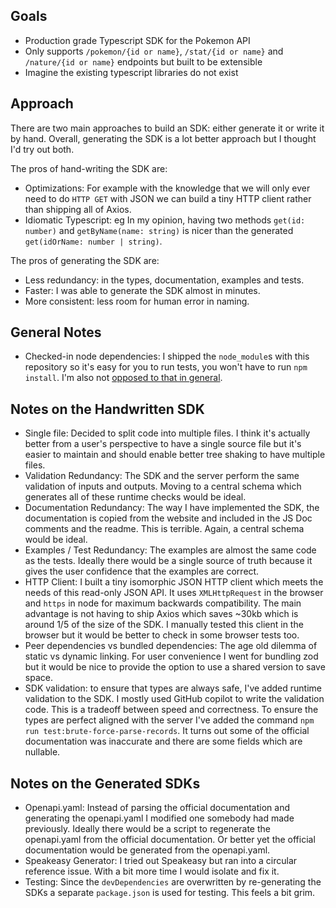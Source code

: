 ## Goals

- Production grade Typescript SDK for the Pokemon API
- Only supports `/pokemon/{id or name}`, `/stat/{id or name}` and `/nature/{id or name}` endpoints but built to be extensible
- Imagine the existing typescript libraries do not exist

## Approach

There are two main approaches to build an SDK: either generate it or write it by hand. Overall, generating the SDK is a lot better approach but I thought I'd try out both.

The pros of hand-writing the SDK are:

- Optimizations: For example with the knowledge that we will only ever need to do `HTTP GET` with JSON we can build a tiny HTTP client rather than shipping all of Axios.
- Idiomatic Typescript: eg In my opinion, having two methods `get(id: number)` and `getByName(name: string)` is nicer than the generated `get(idOrName: number | string)`.

The pros of generating the SDK are:

- Less redundancy: in the types, documentation, examples and tests.
- Faster: I was able to generate the SDK almost in minutes.
- More consistent: less room for human error in naming.

## General Notes

- Checked-in node dependencies: I shipped the `node_module`s with this repository so it's easy for you to run tests, you won't have to run `npm install`. I'm also not [opposed to that in general](https://www.jackfranklin.co.uk/blog/check-in-your-node-dependencies/).

## Notes on the Handwritten SDK

- Single file: Decided to split code into multiple files. I think it's actually better from a user's perspective to have a single source file but it's easier to maintain and should enable better tree shaking to have multiple files.
- Validation Redundancy: The SDK and the server perform the same validation of inputs and outputs. Moving to a central schema which generates all of these runtime checks would be ideal.
- Documentation Redundancy: The way I have implemented the SDK, the documentation is copied from the website and included in the JS Doc comments and the readme. This is terrible. Again, a central schema would be ideal.
- Examples / Test Redundancy: The examples are almost the same code as the tests. Ideally there would be a single source of truth because it gives the user confidence that the examples are correct.
- HTTP Client: I built a tiny isomorphic JSON HTTP client which meets the needs of this read-only JSON API. It uses `XMLHttpRequest` in the browser and `https` in node for maximum backwards compatibility. The main advantage is not having to ship Axios which saves ~30kb which is around 1/5 of the size of the SDK. I manually tested this client in the browser but it would be better to check in some browser tests too.
- Peer dependencies vs bundled dependencies: The age old dilemma of static vs dynamic linking. For user convenience I went for bundling zod but it would be nice to provide the option to use a shared version to save space.
- SDK validation: to ensure that types are always safe, I've added runtime validation to the SDK. I mostly used GitHub copilot to write the validation code. This is a tradeoff between speed and correctness. To ensure the types are perfect aligned with the server I've added the command `npm run test:brute-force-parse-records`. It turns out some of the official documentation was inaccurate and there are some fields which are nullable.

## Notes on the Generated SDKs

- Openapi.yaml: Instead of parsing the official documentation and generating the openapi.yaml I modified one somebody had made previously. Ideally there would be a script to regenerate the openapi.yaml from the official documentation. Or better yet the official documentation would be generated from the openapi.yaml.
- Speakeasy Generator: I tried out Speakeasy but ran into a circular reference issue. With a bit more time I would isolate and fix it.
- Testing: Since the `devDependencies` are overwritten by re-generating the SDKs a separate `package.json` is used for testing. This feels a bit grim.
